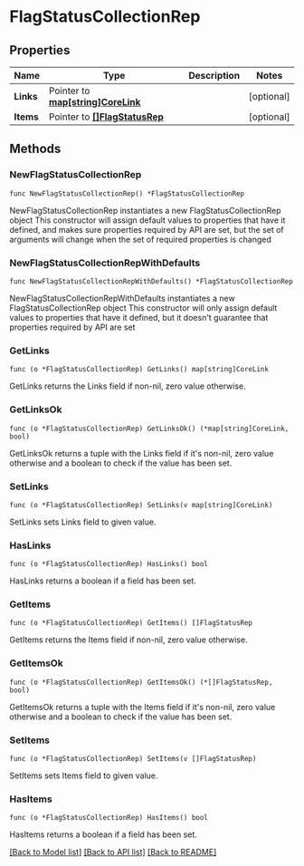 # FlagStatusCollectionRep

## Properties

Name | Type | Description | Notes
------------ | ------------- | ------------- | -------------
**Links** | Pointer to [**map[string]CoreLink**](CoreLink.md) |  | [optional] 
**Items** | Pointer to [**[]FlagStatusRep**](FlagStatusRep.md) |  | [optional] 

## Methods

### NewFlagStatusCollectionRep

`func NewFlagStatusCollectionRep() *FlagStatusCollectionRep`

NewFlagStatusCollectionRep instantiates a new FlagStatusCollectionRep object
This constructor will assign default values to properties that have it defined,
and makes sure properties required by API are set, but the set of arguments
will change when the set of required properties is changed

### NewFlagStatusCollectionRepWithDefaults

`func NewFlagStatusCollectionRepWithDefaults() *FlagStatusCollectionRep`

NewFlagStatusCollectionRepWithDefaults instantiates a new FlagStatusCollectionRep object
This constructor will only assign default values to properties that have it defined,
but it doesn't guarantee that properties required by API are set

### GetLinks

`func (o *FlagStatusCollectionRep) GetLinks() map[string]CoreLink`

GetLinks returns the Links field if non-nil, zero value otherwise.

### GetLinksOk

`func (o *FlagStatusCollectionRep) GetLinksOk() (*map[string]CoreLink, bool)`

GetLinksOk returns a tuple with the Links field if it's non-nil, zero value otherwise
and a boolean to check if the value has been set.

### SetLinks

`func (o *FlagStatusCollectionRep) SetLinks(v map[string]CoreLink)`

SetLinks sets Links field to given value.

### HasLinks

`func (o *FlagStatusCollectionRep) HasLinks() bool`

HasLinks returns a boolean if a field has been set.

### GetItems

`func (o *FlagStatusCollectionRep) GetItems() []FlagStatusRep`

GetItems returns the Items field if non-nil, zero value otherwise.

### GetItemsOk

`func (o *FlagStatusCollectionRep) GetItemsOk() (*[]FlagStatusRep, bool)`

GetItemsOk returns a tuple with the Items field if it's non-nil, zero value otherwise
and a boolean to check if the value has been set.

### SetItems

`func (o *FlagStatusCollectionRep) SetItems(v []FlagStatusRep)`

SetItems sets Items field to given value.

### HasItems

`func (o *FlagStatusCollectionRep) HasItems() bool`

HasItems returns a boolean if a field has been set.


[[Back to Model list]](../README.md#documentation-for-models) [[Back to API list]](../README.md#documentation-for-api-endpoints) [[Back to README]](../README.md)


